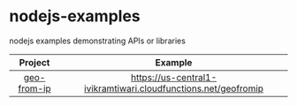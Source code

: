 # nodejs-examples

nodejs examples demonstrating APIs or libraries

| Project                    | Example                                                        |
| :------------------------: | :------------------------------------------------------------: |
| [geo-from-ip](geo-from-ip) | https://us-central1-ivikramtiwari.cloudfunctions.net/geofromip |
